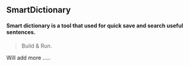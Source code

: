 
## SmartDictionary

#### Smart dictionary is a tool that used for quick save and search useful sentences.

> Build & Run.

Will add more .....
